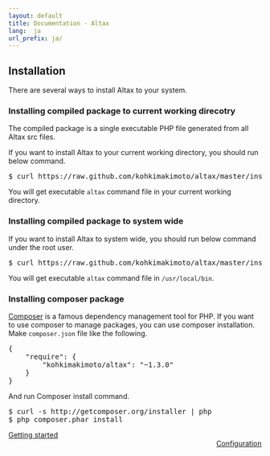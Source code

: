 ```yaml
---
layout: default
title: Documentation - Altax
lang:  ja
url_prefix: ja/
---
```


## Installation

There are several ways to install Altax to your system.

### Installing compiled package to current working direcotry

The compiled package is a single executable PHP file generated from all Altax src files.

If you want to install Altax to your current working directory, you should run below command.

<pre class="sh-nonumber">
$ curl https://raw.github.com/kohkimakimoto/altax/master/installer.sh | bash -s
</pre>

You will get executable `altax` command file in your current working directory.

### Installing compiled package to system wide

If you want to install Altax to system wide, you should run below command under the root user.

<pre class="sh-nonumber">
$ curl https://raw.github.com/kohkimakimoto/altax/master/installer.sh | bash -s system
</pre>

You will get executable `altax` command file in `/usr/local/bin`.

### Installing composer package

[Composer](http://getcomposer.org/) is a famous dependency management tool for PHP.
If you want to use composer to manage packages, you can use composer installation.
Make `composer.json` file like the following.

<pre class="sh">
{
    "require": {
        "kohkimakimoto/altax": "~1.3.0"
    }
}
</pre>

And run Composer install command.

<pre class="sh-nonumber">
$ curl -s http://getcomposer.org/installer | php
$ php composer.phar install
</pre>




<div class="row">
  <div class="span4">
    <a class="prev" href="/altax/ja/documentation/getting-started.html">Getting started</a>
  </div>
  <div class="span4 offset4" style="text-align: right;">
    <a class="next" href="/altax/ja/documentation/configuration.html">Configuration</a>
  </div>
</div>

